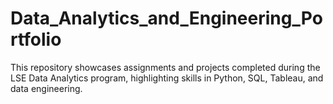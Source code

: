 # Data_Analytics_and_Engineering_Portfolio
This repository showcases assignments and projects completed during the LSE Data Analytics program, highlighting skills in Python, SQL, Tableau, and data engineering.
